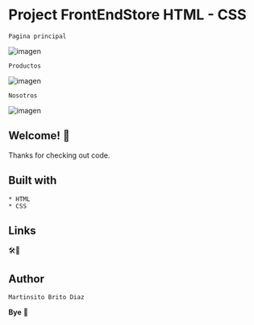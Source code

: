 # Project FrontEndStore HTML - CSS


    Pagina principal

![imagen](https://user-images.githubusercontent.com/54644026/144559711-d6153c76-3c19-4fde-945d-07a131bb0f6b.png)

    Productos

![imagen](https://user-images.githubusercontent.com/54644026/144681057-1216e4d5-2424-4ff7-91b6-a076b5a9f86a.png)

    Nosotros
    
![imagen](https://user-images.githubusercontent.com/54644026/144680960-3943eeba-682c-4806-90dd-9eee0c3d234f.png)


## Welcome! 👋

Thanks for checking out code.

## Built with
    * HTML
    * CSS

## Links

🛠🦺

## Author

    Martinsito Brito Diaz

**Bye** 🚀